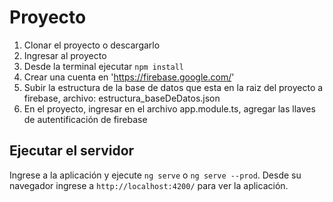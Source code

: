 

# Proyecto

1. Clonar el proyecto o descargarlo
2. Ingresar al proyecto
3. Desde la terminal ejecutar `npm install`
4. Crear una cuenta en 'https://firebase.google.com/'
5. Subir la estructura de la base de datos que esta en la raiz del proyecto a firebase, archivo: estructura_baseDeDatos.json
6. En el proyecto, ingresar en el archivo app.module.ts, agregar las llaves de autentificación de firebase

## Ejecutar el servidor

Ingrese a la aplicación y ejecute  `ng serve` o `ng serve --prod`. Desde su navegador ingrese a `http://localhost:4200/` para ver la aplicación.
